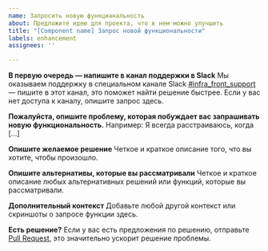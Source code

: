 ```yaml
---
name: Запросить новую функцианальность
about: Предложите идею для проекта, что в нем можно улучшить
title: "[Component name] Запрос новой функциональности"
labels: enhancement
assignees: ''

---
```


**В первую очередь — напишите в канал поддержки в Slack**
Мы оказываем поддержку в специальном канале Slack [#infra_front_support](https://kontur.slack.com/archives/C013HTCE18Q) — пишите в этот канал, это поможет  найти решение быстрее. Если у вас нет доступа к каналу, опишите запрос здесь.

**Пожалуйста, опишите проблему, которая побуждает вас запрашивать новую функциональность.**
Например: Я всегда расстраиваюсь, когда [...]

**Опишите желаемое решение**
Четкое и краткое описание того, что вы хотите, чтобы произошло.

**Опишите альтернативы, которые вы рассматривали**
Четкое и краткое описание любых альтернативных решений или функций, которые вы рассматривали.

**Дополнительный контекст**
Добавьте любой другой контекст или скриншоты о запросе функции здесь.

**Есть решение?**
Если у вас есть предложения по решению, отправьте [Pull Request](https://github.com/skbkontur/retail-ui/blob/master/contributing.md#pull-request), это значительно ускорит решение проблемы.
